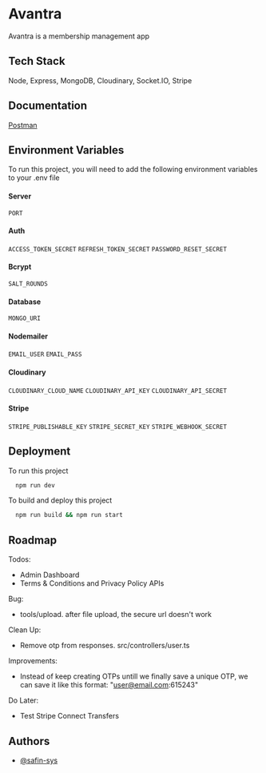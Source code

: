 # Avantra

Avantra is a membership management app

## Tech Stack

Node, Express, MongoDB, Cloudinary, Socket.IO, Stripe

## Documentation

[Postman](https://spark-tech-1674.postman.co/workspace/Spark-Tech-Workspace~3dc67139-acf2-4e3c-bea2-20bc71e1fb41/collection/41742263-78841f1a-37b3-493e-a2fc-a1c85c637a80?action=share&creator=41742263)

## Environment Variables

To run this project, you will need to add the following environment variables to your .env file

#### Server

`PORT`

#### Auth

`ACCESS_TOKEN_SECRET`
`REFRESH_TOKEN_SECRET`
`PASSWORD_RESET_SECRET`

#### Bcrypt

`SALT_ROUNDS`

#### Database

`MONGO_URI`

#### Nodemailer

`EMAIL_USER`
`EMAIL_PASS`

#### Cloudinary

`CLOUDINARY_CLOUD_NAME`
`CLOUDINARY_API_KEY`
`CLOUDINARY_API_SECRET`

#### Stripe

`STRIPE_PUBLISHABLE_KEY`
`STRIPE_SECRET_KEY`
`STRIPE_WEBHOOK_SECRET`

## Deployment

To run this project

```bash
  npm run dev
```

To build and deploy this project

```bash
  npm run build && npm run start
```

## Roadmap

Todos:
- Admin Dashboard
- Terms & Conditions and Privacy Policy APIs

Bug:
- tools/upload. after file upload, the secure url doesn't work

Clean Up:
- Remove otp from responses. src/controllers/user.ts

Improvements:
- Instead of keep creating OTPs untill we finally save a unique OTP, we can save it like this format: "user@email.com:615243"

Do Later:
- Test Stripe Connect Transfers

## Authors

- [@safin-sys](https://www.github.com/safin-sys)
